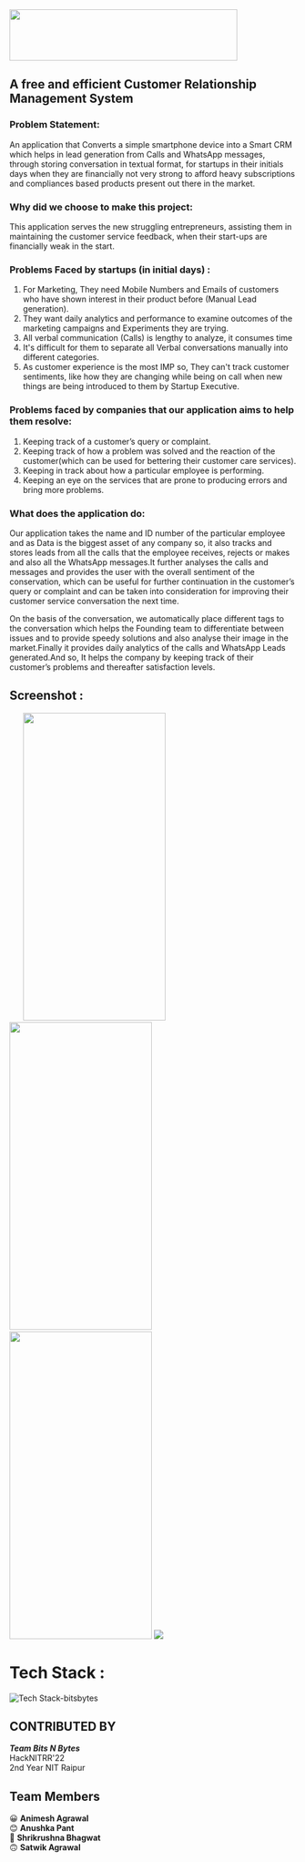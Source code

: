 <img src="https://user-images.githubusercontent.com/83586546/156906774-02f985a2-2b39-4bc4-add4-ea7f49ac57b2.png" width="400px" height="90px" >

## A free and efficient Customer Relationship Management System

### Problem Statement:

An application that Converts a simple smartphone device into a Smart CRM which helps in lead generation from Calls and WhatsApp messages, through storing conversation in textual format, for startups in their initials days when they are financially not very strong to afford heavy subscriptions and compliances based products present out there in the market.

### Why did we choose to make this project:

This application serves the new struggling entrepreneurs, assisting them in maintaining the customer service feedback, when their start-ups are financially weak in the start.

### Problems Faced by startups (in initial days) :
1. For Marketing, They need Mobile Numbers and  Emails of customers who have shown interest in their product before (Manual  Lead generation).
2. They want daily analytics and performance to examine outcomes of the marketing campaigns and Experiments they are trying.
3. All verbal communication (Calls) is lengthy to analyze, it consumes time
4. It's difficult for them to separate all Verbal conversations manually into different categories.
5. As customer experience is the most IMP so, They can't track customer sentiments, like how they are changing while being on call when new things are being introduced to them by Startup Executive.


### Problems faced by companies that our application aims to help them resolve:
1. Keeping track of a customer’s query or complaint.
2. Keeping track of how a problem was solved and the reaction of the customer(which can be used for bettering their customer care services).
3. Keeping in track about how a particular employee is performing.
4. Keeping an eye on the services that are prone to producing errors and bring more problems.

### What does the application do:
Our application takes the name and ID number of the particular employee and as Data is the biggest asset of any company so, it also tracks and stores leads from all the calls that the employee receives, rejects or makes and also all the WhatsApp messages.It further analyses the calls and messages and provides the user with the overall sentiment of the conservation, which can be useful for further continuation in the customer’s query or complaint and can be taken into consideration for improving their customer service conversation the next time.

On the basis of the conversation, we automatically place different tags to the conversation which helps the Founding team to differentiate between issues and to provide speedy solutions and also analyse their image in the market.Finally it provides daily analytics of the calls and WhatsApp Leads generated.And so, It helps the company by keeping track of their customer’s problems and thereafter satisfaction levels.


## Screenshot :

 &nbsp; &nbsp;  &nbsp; <img src="https://user-images.githubusercontent.com/83586546/156911276-9a4b2469-5049-4327-b50a-10d4403977a4.jpeg" width="250px" height="540px"> &nbsp; &nbsp;<img src="https://user-images.githubusercontent.com/83586546/156910232-563d24cd-24c3-4015-b2f8-82fb3d91fe08.jpeg" width="250px" height="540px" > &nbsp; &nbsp; <img src="https://user-images.githubusercontent.com/83586546/156910282-692f5684-fa3a-4a23-b9c9-4d52a092e08c.jpeg" width="250px" height="540px"> 
 <img src="https://user-images.githubusercontent.com/83586546/156911445-472796f6-8221-4e11-a735-bb9831f437a5.jpeg" >  

# Tech Stack :

![Tech Stack-bitsbytes](https://user-images.githubusercontent.com/83586546/156907545-54b50c8b-12fe-4af6-8e7f-a82371188adc.png)




## CONTRIBUTED BY

***Team Bits N Bytes*** <br>
HackNITRR'22 <br>
2nd Year NIT Raipur

## Team Members<br>
:grinning: **Animesh Agrawal**<br>
:blush: **Anushka Pant**<br>
:slightly_smiling_face: **Shrikrushna Bhagwat**<br>
:upside_down_face: **Satwik Agrawal**


